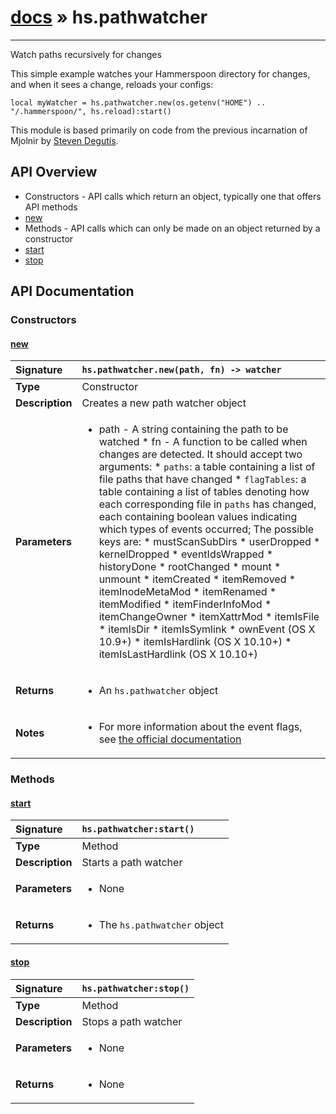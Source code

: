 # [docs](index.md) » hs.pathwatcher
---

Watch paths recursively for changes

This simple example watches your Hammerspoon directory for changes, and when it sees a change, reloads your configs:

    local myWatcher = hs.pathwatcher.new(os.getenv("HOME") .. "/.hammerspoon/", hs.reload):start()

This module is based primarily on code from the previous incarnation of Mjolnir by [Steven Degutis](https://github.com/sdegutis/).

## API Overview
* Constructors - API calls which return an object, typically one that offers API methods
 * [new](#new)
* Methods - API calls which can only be made on an object returned by a constructor
 * [start](#start)
 * [stop](#stop)

## API Documentation

### Constructors

#### [new](#new)
| <span style="float: left;">**Signature**</span> | <span style="float: left;">`hs.pathwatcher.new(path, fn) -> watcher` </span>                                                          |
| -----------------------------------------------------|---------------------------------------------------------------------------------------------------------|
| **Type**                                             | Constructor |
| **Description**                                      | Creates a new path watcher object |
| **Parameters**                                       | <ul><li>path - A string containing the path to be watched * fn - A function to be called when changes are detected. It should accept two arguments:   * <code>paths</code>: a table containing a list of file paths that have changed   * <code>flagTables</code>: a table containing a list of tables denoting how each corresponding file in <code>paths</code> has changed, each containing boolean values indicating which types of events occurred; The possible keys are:     * mustScanSubDirs     * userDropped     * kernelDropped     * eventIdsWrapped     * historyDone     * rootChanged     * mount     * unmount     * itemCreated     * itemRemoved     * itemInodeMetaMod     * itemRenamed     * itemModified     * itemFinderInfoMod     * itemChangeOwner     * itemXattrMod     * itemIsFile     * itemIsDir     * itemIsSymlink     * ownEvent (OS X 10.9+)     * itemIsHardlink (OS X 10.10+)     * itemIsLastHardlink (OS X 10.10+)</li></ul> |
| **Returns**                                          | <ul><li>An <code>hs.pathwatcher</code> object</li></ul> |
| **Notes**                                            | <ul><li>For more information about the event flags, see <a href="https://developer.apple.com/reference/coreservices/1455361-fseventstreameventflags/">the official documentation</a></li></ul> |

### Methods

#### [start](#start)
| <span style="float: left;">**Signature**</span> | <span style="float: left;">`hs.pathwatcher:start()` </span>                                                          |
| -----------------------------------------------------|---------------------------------------------------------------------------------------------------------|
| **Type**                                             | Method |
| **Description**                                      | Starts a path watcher |
| **Parameters**                                       | <ul><li>None</li></ul> |
| **Returns**                                          | <ul><li>The <code>hs.pathwatcher</code> object</li></ul> |

#### [stop](#stop)
| <span style="float: left;">**Signature**</span> | <span style="float: left;">`hs.pathwatcher:stop()` </span>                                                          |
| -----------------------------------------------------|---------------------------------------------------------------------------------------------------------|
| **Type**                                             | Method |
| **Description**                                      | Stops a path watcher |
| **Parameters**                                       | <ul><li>None</li></ul> |
| **Returns**                                          | <ul><li>None</li></ul> |

